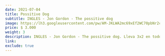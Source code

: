 ```yaml
---
date: 2021-07-04
title: Possitive Dog
subtitle: INGLES - Jon Gordon - The possitive dog
image: https://lh3.googleusercontent.com/pw/AM-JKLWA2mc69xEf2WC70pbNr2cLxjIg4y3paiBH4hii6JfxmskOocNgD_xEn323CJ-kMYHTph4wgm4NDj7nBKy0ym4grcdOnUCqdwXwf69XA8l80qEm0L32CdTHDQRm8KjPeZwFS82n77M23QffCGeYbLi9Dw=w466-h621-no?authuser=0
price: $ 3.000
weight: 3
description: INGLES - Jon Gordon - The possitive dog. Lleva 3x2 en todos los libros
link: 
exclude: true
---
```

